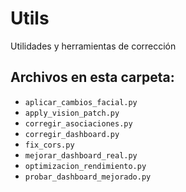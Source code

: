 # Utils

Utilidades y herramientas de corrección

## Archivos en esta carpeta:

- `aplicar_cambios_facial.py`
- `apply_vision_patch.py`
- `corregir_asociaciones.py`
- `corregir_dashboard.py`
- `fix_cors.py`
- `mejorar_dashboard_real.py`
- `optimizacion_rendimiento.py`
- `probar_dashboard_mejorado.py`
